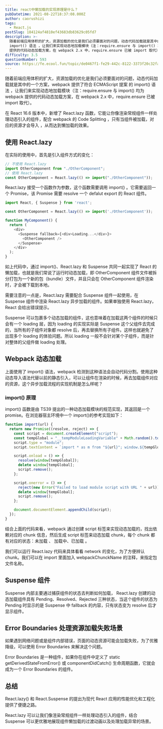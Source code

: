 ```yaml
---
title: react中懒加载的实现原理是什么？
pubDatetime: 2021-08-22T18:37:08.000Z
author: caorushizi
tags:
  - React.js
postSlug: 184124af4810ef43683db83629c05fd7
description: >-
  随着前端应用体积的扩大，资源加载的优化是我们必须要面对的问题，动态代码加载就是其中的一个方案，webpack 提供了符合 ECMAScript 提案 的
  import() 语法 ，让我们来实现动态地加载模块（注：require.ensure 与 import() 均为 webpack
  提供的代码动态加载方案，在 webpack 2.x 中，require.ensure 已被 import 取代）。
difficulty: 3.5
questionNumber: 593
source: https://fe.ecool.fun/topic/de0467f1-fe29-442c-8122-3373f20c32fa
---
```


随着前端应用体积的扩大，资源加载的优化是我们必须要面对的问题，动态代码加载就是其中的一个方案，webpack 提供了符合 ECMAScript 提案 的 import() 语法 ，让我们来实现动态地加载模块（注：require.ensure 与 import() 均为 webpack 提供的代码动态加载方案，在 webpack 2.x 中，require.ensure 已被 import 取代）。

在 React 16.6 版本中，新增了 React.lazy 函数，它能让你像渲染常规组件一样处理动态引入的组件，配合 webpack 的 Code Splitting ，只有当组件被加载，对应的资源才会导入 ，从而达到懒加载的效果。

## 使用 React.lazy

在实际的使用中，首先是引入组件方式的变化：

```javascript
// 不使用 React.lazy
import OtherComponent from "./OtherComponent";
// 使用 React.lazy
const OtherComponent = React.lazy(() => import("./OtherComponent"));
```

React.lazy 接受一个函数作为参数，这个函数需要调用 import() 。它需要返回一个 Promise，该 Promise 需要 resolve 一个 defalut export 的 React 组件。

```react.js
import React, { Suspense } from 'react';

const OtherComponent = React.lazy(() => import('./OtherComponent'));

function MyComponent() {
  return (
    <div>
      <Suspense fallback={<div>Loading...</div>}>
        <OtherComponent />
      </Suspense>
    </div>
  );
}
```

如上代码中，通过 import()、React.lazy 和 Suspense 共同一起实现了 React 的懒加载，也就是我们常说了运行时动态加载，即 OtherComponent 组件文件被拆分打包为一个新的包（bundle）文件，并且只会在 OtherComponent 组件渲染时，才会被下载到本地。

需要注意的一点是，React.lazy 需要配合 Suspense 组件一起使用，在 Suspense 组件中渲染 React.lazy 异步加载的组件。如果单独使用 React.lazy，React 会给出错误提示。

Suspense 可以包裹多个动态加载的组件，这也意味着在加载这两个组件的时候只会有一个 loading 层，因为 loading 的实现实际是 Suspense 这个父组件去完成的，当所有的子组件对象都 resolve 后，再去替换所有子组件。这样也就避免了出现多个 loading 的体验问题。所以 loading 一般不会针对某个子组件，而是针对整体的父组件做 loading 处理。

## Webpack 动态加载

上面使用了 import() 语法，webpack 检测到这种语法会自动代码分割。使用这种动态导入语法代替以前的静态引入，可以让组件在渲染的时候，再去加载组件对应的资源，这个异步加载流程的实现机制是怎么样呢？

### import() 原理

import() 函数是由 TS39 提出的一种动态加载模块的规范实现，其返回是一个 promise。在浏览器宿主环境中一个 import()的参考实现如下：

```javascript
function import(url) {
  return new Promise((resolve, reject) => {
    const script = document.createElement("script");
    const tempGlobal = "__tempModuleLoadingVariable" + Math.random().toString(32).substring(2);
    script.type = "module";
    script.textContent = `import * as m from "${url}"; window.${tempGlobal} = m;`;

    script.onload = () => {
      resolve(window[tempGlobal]);
      delete window[tempGlobal];
      script.remove();
    };

    script.onerror = () => {
      reject(new Error("Failed to load module script with URL " + url));
      delete window[tempGlobal];
      script.remove();
    };

    document.documentElement.appendChild(script);
  });
}
```

结合上面的代码来看，webpack 通过创建 script 标签来实现动态加载的，找出依赖对应的 chunk 信息，然后生成 script 标签来动态加载 chunk，每个 chunk 都有对应的状态：未加载 、 加载中、已加载 。

我们可以运行 React.lazy 代码来具体看看 network 的变化，为了方便辨认 chunk。我们可以在 import 里面加入 webpackChunckName 的注释，来指定包文件名称。

## Suspense 组件

Suspense 内部主要通过捕获组件的状态去判断如何加载， React.lazy 创建的动态加载组件具有 Pending、Resolved、Rejected 三种状态，当这个组件的状态为 Pending 时显示的是 Suspense 中 fallback 的内容，只有状态变为 resolve 后才显示组件。

## Error Boundaries 处理资源加载失败场景

如果遇到网络问题或是组件内部错误，页面的动态资源可能会加载失败，为了优雅降级，可以使用 Error Boundaries 来解决这个问题。

Error Boundaries 是一种组件，如果你在组件中定义了 static getDerivedStateFromError() 或 componentDidCatch() 生命周期函数，它就会成为一个 Error Boundaries 的组件。

## 总结

React.lazy() 和 React.Suspense 的提出为现代 React 应用的性能优化和工程化提供了便捷之路。

React.lazy 可以让我们像渲染常规组件一样处理动态引入的组件，结合 Suspense 可以更优雅地展现组件懒加载的过渡动画以及处理加载异常的场景。
